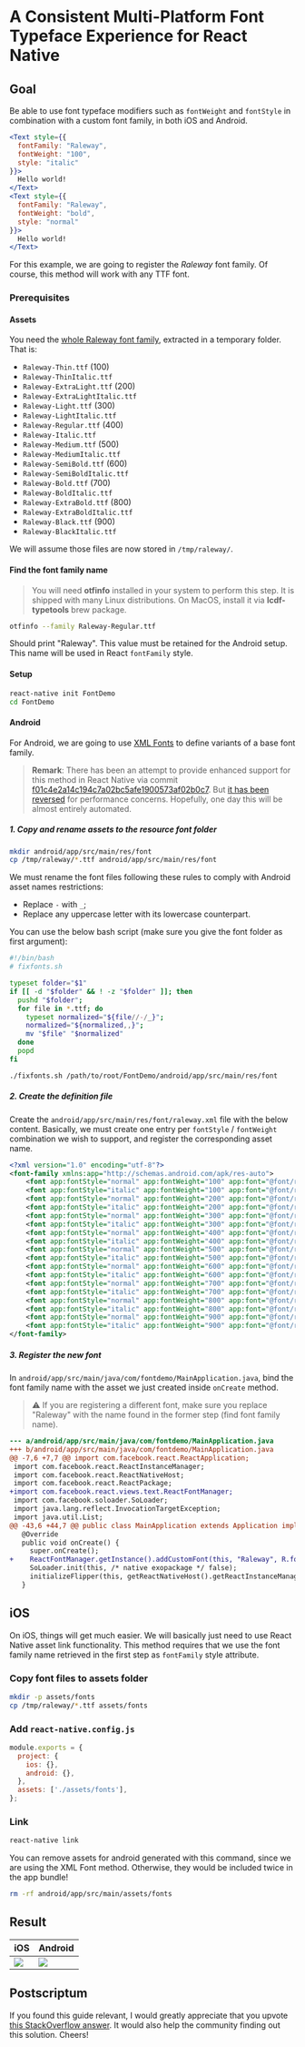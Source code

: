 # A Consistent Multi-Platform Font Typeface Experience for React Native

## Goal

Be able to use font typeface modifiers such as `fontWeight` and `fontStyle` in combination with a custom font family, in both iOS and Android.

```jsx
<Text style={{
  fontFamily: "Raleway",
  fontWeight: "100",
  style: "italic"
}}>
  Hello world!
</Text>
<Text style={{
  fontFamily: "Raleway",
  fontWeight: "bold",
  style: "normal"
}}>
  Hello world!
</Text>
```

For this example, we are going to register the _Raleway_ font family. Of course, this method will work with any TTF font.

### Prerequisites

#### Assets

You need the [whole Raleway font family](https://fonts.google.com/share?selection.family=Raleway:ital,wght@0,100;0,200;0,300;0,400;0,500;0,600;0,700;0,800;0,900;1,100;1,200;1,300;1,400;1,500;1,600;1,700;1,800;1,900), extracted in a temporary folder. That is:

- `Raleway-Thin.ttf` (100)
- `Raleway-ThinItalic.ttf`
- `Raleway-ExtraLight.ttf` (200)
- `Raleway-ExtraLightItalic.ttf`
- `Raleway-Light.ttf` (300)
- `Raleway-LightItalic.ttf`
- `Raleway-Regular.ttf` (400)
- `Raleway-Italic.ttf`
- `Raleway-Medium.ttf` (500)
- `Raleway-MediumItalic.ttf`
- `Raleway-SemiBold.ttf` (600)
- `Raleway-SemiBoldItalic.ttf`
- `Raleway-Bold.ttf` (700)
- `Raleway-BoldItalic.ttf`
- `Raleway-ExtraBold.ttf` (800)
- `Raleway-ExtraBoldItalic.ttf`
- `Raleway-Black.ttf` (900)
- `Raleway-BlackItalic.ttf`

We will assume those files are now stored in `/tmp/raleway/`.

#### Find the font family name

> You will need **otfinfo** installed in your system to perform this step.
> It is shipped with many Linux distributions. On MacOS, install it via
> **lcdf-typetools** brew package.

```sh
otfinfo --family Raleway-Regular.ttf
```

Should print "Raleway". This value must be retained for the Android setup.
This name will be used in React `fontFamily` style.

#### Setup

```sh
react-native init FontDemo
cd FontDemo
```

#### Android

For Android, we are going to use [XML Fonts](https://developer.android.com/guide/topics/ui/look-and-feel/fonts-in-xml) to define variants of a base font family.

> **Remark**:
> There has been an attempt to provide enhanced support for this method in React Native via commit [f01c4e2a14c194c7a02bc5afe1900573af02b0c7](https://github.com/facebook/react-native/commit/f01c4e2a14c194c7a02bc5afe1900573af02b0c7).
> But [it has been reversed](https://github.com/facebook/react-native/commit/eb40b09bfd0e617912663fb056d0bdea85ce0c2f) for performance concerns. Hopefully, one day this will be almost entirely automated.

##### 1. Copy and rename assets to the resource font folder

```sh
mkdir android/app/src/main/res/font
cp /tmp/raleway/*.ttf android/app/src/main/res/font
```

We must rename the font files following these rules to comply with Android asset names restrictions:

- Replace `-` with `_`;
- Replace any uppercase letter with its lowercase counterpart.

You can use the below bash script (make sure you give the font folder as first argument):

```bash
#!/bin/bash
# fixfonts.sh

typeset folder="$1"
if [[ -d "$folder" && ! -z "$folder" ]]; then
  pushd "$folder";
  for file in *.ttf; do
    typeset normalized="${file//-/_}";
    normalized="${normalized,,}";
    mv "$file" "$normalized"
  done
  popd
fi
```

```sh
./fixfonts.sh /path/to/root/FontDemo/android/app/src/main/res/font
```

##### 2. Create the definition file

Create the `android/app/src/main/res/font/raleway.xml` file with the below content. Basically,
we must create one entry per `fontStyle` / `fontWeight` combination we wish to support, and
register the corresponding asset name.

```xml
<?xml version="1.0" encoding="utf-8"?>
<font-family xmlns:app="http://schemas.android.com/apk/res-auto">
    <font app:fontStyle="normal" app:fontWeight="100" app:font="@font/raleway_thin" />
    <font app:fontStyle="italic" app:fontWeight="100" app:font="@font/raleway_thinitalic"/>
    <font app:fontStyle="normal" app:fontWeight="200" app:font="@font/raleway_extralight" />
    <font app:fontStyle="italic" app:fontWeight="200" app:font="@font/raleway_extralightitalic"/>
    <font app:fontStyle="normal" app:fontWeight="300" app:font="@font/raleway_light" />
    <font app:fontStyle="italic" app:fontWeight="300" app:font="@font/raleway_lightitalic"/>
    <font app:fontStyle="normal" app:fontWeight="400" app:font="@font/raleway_regular" />
    <font app:fontStyle="italic" app:fontWeight="400" app:font="@font/raleway_italic"/>
    <font app:fontStyle="normal" app:fontWeight="500" app:font="@font/raleway_medium" />
    <font app:fontStyle="italic" app:fontWeight="500" app:font="@font/raleway_mediumitalic"/>
    <font app:fontStyle="normal" app:fontWeight="600" app:font="@font/raleway_semibold" />
    <font app:fontStyle="italic" app:fontWeight="600" app:font="@font/raleway_semibolditalic"/>
    <font app:fontStyle="normal" app:fontWeight="700" app:font="@font/raleway_bold" />
    <font app:fontStyle="italic" app:fontWeight="700" app:font="@font/raleway_bolditalic"/>
    <font app:fontStyle="normal" app:fontWeight="800" app:font="@font/raleway_extrabold" />
    <font app:fontStyle="italic" app:fontWeight="800" app:font="@font/raleway_extrabolditalic"/>
    <font app:fontStyle="normal" app:fontWeight="900" app:font="@font/raleway_black" />
    <font app:fontStyle="italic" app:fontWeight="900" app:font="@font/raleway_blackitalic"/>
</font-family>
```

##### 3. Register the new font

In `android/app/src/main/java/com/fontdemo/MainApplication.java`, bind the font family name with the asset we just created inside `onCreate` method.

> :warning: If you are registering a different font, make sure you replace "Raleway" with the name found in the former step (find font family name).

```diff
--- a/android/app/src/main/java/com/fontdemo/MainApplication.java
+++ b/android/app/src/main/java/com/fontdemo/MainApplication.java
@@ -7,6 +7,7 @@ import com.facebook.react.ReactApplication;
 import com.facebook.react.ReactInstanceManager;
 import com.facebook.react.ReactNativeHost;
 import com.facebook.react.ReactPackage;
+import com.facebook.react.views.text.ReactFontManager;
 import com.facebook.soloader.SoLoader;
 import java.lang.reflect.InvocationTargetException;
 import java.util.List;
@@ -43,6 +44,7 @@ public class MainApplication extends Application implements ReactApplication {
   @Override
   public void onCreate() {
     super.onCreate();
+    ReactFontManager.getInstance().addCustomFont(this, "Raleway", R.font.raleway);
     SoLoader.init(this, /* native exopackage */ false);
     initializeFlipper(this, getReactNativeHost().getReactInstanceManager());
   }

```

## iOS

On iOS, things will get much easier. We will basically just need to use React Native asset link functionality.
This method requires that we use the font family name retrieved in the first step
as `fontFamily` style attribute.

### Copy font files to assets folder

```sh
mkdir -p assets/fonts
cp /tmp/raleway/*.ttf assets/fonts
```

### Add `react-native.config.js`

```js
module.exports = {
  project: {
    ios: {},
    android: {},
  },
  assets: ['./assets/fonts'],
};
```

### Link

```sh
react-native link
```

You can remove assets for android generated with this command, since we are using the XML Font method.
Otherwise, they would be included twice in the app bundle!

```sh
rm -rf android/app/src/main/assets/fonts
```

## Result

<table>
<thead>
<tr>
<th>iOS</th>
<th>Android</th>
</tr>
</thead>
<tbody>
<tr>
<td><img src="img/react-native-fonts-ios.png" /></td>
<td><img src="img/react-native-fonts-android.png" /></td>
</tr>
</tbody>
</table>

## Postscriptum

If you found this guide relevant, I would greatly appreciate that you upvote [this StackOverflow answer](https://stackoverflow.com/a/70247374/2779871). It would also help the community finding out this solution. Cheers!
